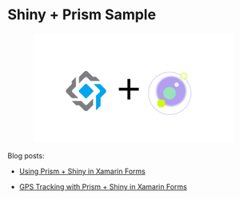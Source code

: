 # Shiny + Prism Sample

<p align="center">
<img  width="400" src="image.png"/>
</p>

Blog posts: 

- [Using Prism + Shiny in Xamarin Forms](https://www.xamboy.com/2019/08/22/using-prism-shiny-in-xamarin-forms/)

- [GPS Tracking with Prism + Shiny in Xamarin Forms](https://www.xamboy.com/2019/08/27/gps-tracking-with-prism-shiny-in-xamarin-forms/)

